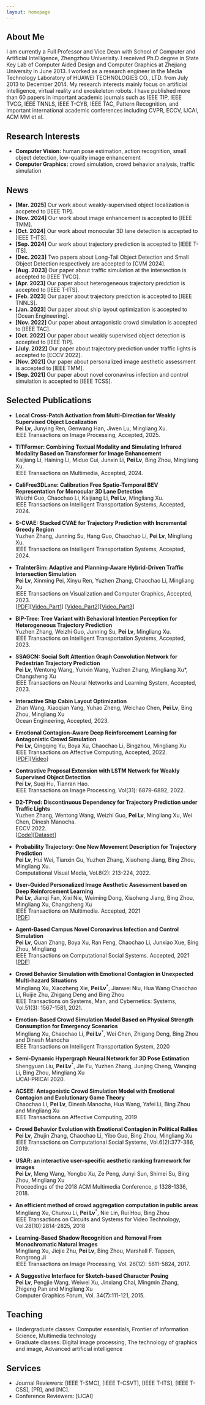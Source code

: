 ```yaml
---
layout: homepage
---
```


## About Me

I am currently a Full Professor and Vice Dean with School of Computer and Artificial Intelligence, Zhengzhou Univerisity. I received Ph.D degree in State Key Lab of Computer Aided Design and Computer Graphics at Zhejiang University in June 2013. I worked as a research engineer in the Media Technology Laboratory of HUAWEI TECHNOLOGIES CO., LTD. from July 2013 to December 2014. My research interests mainly focus on artificial intelligence, virtual reality and exoskeleton robots. I have published more than 60 papers in important academic journals such as IEEE TIP, IEEE TVCG, IEEE TNNLS, IEEE T-CYB, IEEE TAC, Pattern Recognition, and important international academic conferences including CVPR, ECCV, IJCAI, ACM MM et al.


## Research Interests

- **Computer Vision:** human pose estimation, action recognition, small object detection, low-quality image enhancement
- **Computer Graphics:** crowd simulation, crowd behavior analysis, traffic simulation

## News
- **[Mar. 2025]** Our work about weakly-supervised object localization is accpeted to [IEEE TIP].
- **[Nov. 2024]** Our work about image enhancement is accepted to [IEEE TMM].
- **[Oct. 2024]** Our work about monocular 3D lane detection is accepted to [IEEE T-ITS].
- **[Sep. 2024]** Our work about trajectory prediction is accepted to [IEEE T-ITS].
- **[Dec. 2023]** Two papers about Long-Tail Object Detection and Small Object Detection respectively are accepted to [CVM 2024].
- **[Aug. 2023]** Our paper about traffic simulation at the intersection is accepted to [IEEE TVCG].
- **[Apr. 2023]** Our paper about heterogeneous trajectory predction is accepted to [IEEE T-ITS]. 
- **[Feb. 2023]** Our paper about trajectory predction is accepted to [IEEE TNNLS]. 
- **[Jan. 2023]** Our paper about ship layout optimization is accepted to [Ocean Engineering]. 
- **[Nov. 2022]** Our paper about antagonistic crowd simulation is accepted to [IEEE TAC].
- **[Oct. 2022]** Our paper about weakly supervised object detection is accepted to [IEEE TIP].
- **[July. 2022]** Our paper about trajectory prediction under traffic lights is accepted to [ECCV 2022].
- **[Nov. 2021]** Our paper about personalized image aesthetic assessment is accepted to [IEEE TMM].
- **[Sep. 2021]** Our paper about novel coronavirus infection and control simulation is accepted to [IEEE TCSS].

## Selected Publications

- **Local Cross-Patch Activation from Multi-Direction for Weakly Supervised Object Localization**
  <br>
  **Pei Lv**, Junying Ren, Genwang Han, Jiwen Lu, Mingliang Xu.
  <br>
  IEEE Transactions on Image Processing, Accepted, 2025.
  <br>

- **TITFormer: Combining Textual Modality and Simulating Infrared Modality Based on Transformer for Image Enhancement**
  <br>
  Kaijiang Li, Haining Li, Miduo Cui, Junxin Li, **Pei Lv**, Bing Zhou, Mingliang Xu.
  <br>
  IEEE Transactions on Multimedia, Accepted, 2024.
  <br> 
 
- **CaliFree3DLane: Calibration Free Spatio-Temporal BEV Representation for Monocular 3D Lane Detection**
  <br>
  Weizhi Guo, Chaochao Li, Kaijiang Li, **Pei Lv**, Mingliang Xu.
  <br>
  IEEE Transactions on Intelligent Transportation Systems, Accepted, 2024.
  <br> 

- **S-CVAE: Stacked CVAE for Trajectory Prediction with Incremental Greedy Region**
  <br>
  Yuzhen Zhang, Junning Su, Hang Guo, Chaochao Li, **Pei Lv**, Mingliang Xu.
  <br>
  IEEE Transactions on Intelligent Transportation Systems, Accepted, 2024.
  <br>

- **TraInterSim: Adaptive and Planning-Aware Hybrid-Driven Traffic Intersection Simulation**
  <br>
  **Pei Lv**, Xinming Pei, Xinyu Ren, Yuzhen Zhang, Chaochao Li, Mingliang Xu
  <br>
  IEEE Transactions on Visualization and Computer Graphics, Accepted, 2023. 
  <br>
[[PDF](https://arxiv.org/abs/2210.08118)][[Video_Part1](./assets/Extended_Part1.mp4)]
[[Video_Part2](./assets/Extended_Part2.mp4)][[Video_Part3](./assets/Extended_Part3.mp4)]

- **BIP-Tree: Tree Variant with Behavioral Intention Perception for Heterogeneous Trajectory Prediction**
  <br>
  Yuzhen Zhang, Weizhi Guo, Junning Su, **Pei Lv**, Mingliang Xu.
  <br>
  IEEE Transactions on Intelligent Transportation Systems, Accepted, 2023.
  <br>

- **SSAGCN: Social Soft Attention Graph Convolution Network for Pedestrian Trajectory Prediction**
  <br>
  **Pei Lv**, Wentong Wang, Yunxin Wang, Yuzhen Zhang, Mingliang Xu*, Changsheng Xu
  <br>
  IEEE Transactions on Neural Networks and Learning System, Accepted, 2023. 
  <br>

- **Interactive Ship Cabin Layout Optimization**
  <br>
  Zhan Wang, Xiaoqian Yang, Yuhao Zheng, Weichao Chen, **Pei Lv**, Bing Zhou, Mingliang Xu
  <br>
  Ocean Engineering, Accepted, 2023. 
  <br>

- **Emotional Contagion-Aware Deep Reinforcement Learning for Antagonistic Crowd Simulation**
  <br>
  **Pei Lv**, Qingqing Yu, Boya Xu, Chaochao Li, Bingzhou, Mingliang Xu
  <br>
  IEEE Transactions on Affective Computing, Accepted, 2022. 
  <br>
[[PDF](https://arxiv.org/abs/2105.00854)][[Video](./assets/Demo-TAC-ACSED.mp4)]

- **Contrastive Proposal Extension with LSTM Network for Weakly Supervised Object Detection**
  <br>
  **Pei Lv**, Suqi Hu, Tianran Hao.
  <br>
  IEEE Transactions on Image Processing, Vol(31): 6879-6892, 2022.
  <br>

- **D2-TPred: Discontinuous Dependency for Trajectory Prediction under Traffic Lights**
  <br>
  Yuzhen Zhang, Wentong Wang, Weizhi Guo, **Pei Lv**, Mingliang Xu, Wei Chen, Dinesh Manocha.
  <br>
  ECCV 2022.
  <br>
  [[Code](https://github.com/VTP-TL/D2-TPred)][[Dataset](https://github.com/VTP-TL/D2-TPred)]

- **Probability Trajectory: One New Movement Description for Trajectory Prediction**
  <br>
  **Pei Lv**, Hui Wei, Tianxin Gu, Yuzhen Zhang, Xiaoheng Jiang, Bing Zhou, Mingliang Xu. 
  <br>
  Computational Visual Media, Vol.8(2): 213-224, 2022.
  <br>


- **User-Guided Personalized Image Aesthetic Assessment based on Deep Reinforcement Learning**
  <br>
  **Pei Lv**, Jianqi Fan, Xixi Nie, Weiming Dong, Xiaoheng Jiang, Bing Zhou, Mingliang Xu, Changsheng Xu
  <br>
  IEEE Transactions on Multimedia. Accepted, 2021
  <br>
[[PDF](https://ieeexplore.ieee.org/document/9627535)]


- **Agent-Based Campus Novel Coronavirus Infection and Control Simulation**
  <br>
  **Pei Lv**, Quan Zhang, Boya Xu, Ran Feng, Chaochao Li, Junxiao Xue, Bing Zhou, Mingliang
  <br>
  IEEE Transactions on Computational Social Systems. Accepted, 2021
  <br>
[[PDF](https://arxiv.org/abs/2102.10971)] 
  

- **Crowd Behavior Simulation with Emotional Contagion in Unexpected Multi-hazard Situations**
  <br>
  Mingliang Xu, Xiaozheng Xie, **Pei Lv**<sup>*</sup>, Jianwei Niu, Hua Wang Chaochao Li, Ruijie Zhu, Zhigang Deng and Bing Zhou
  <br>
  IEEE Transactions on Systems, Man, and Cybernetics: Systems, Vol.51(3): 1567-1581, 2021.
  <br>
  

- **Emotion-Based Crowd Simulation Model Based on Physical Strength Consumption for Emergency Scenarios**
  <br>
  Mingliang Xu, Chaochao Li, **Pei Lv**<sup>*</sup>, Wei Chen, Zhigang Deng, Bing Zhou and Dinesh Manocha
  <br>
  IEEE Transactions on Intelligent Transportation System, 2020
  <br>


- **Semi-Dynamic Hypergraph Neural Network for 3D Pose Estimation**
  <br>
  Shengyuan Liu, **Pei Lv**<sup>*</sup>, Jie Fu, Yuzhen Zhang, Junjing Cheng, Wanqing Li, Bing Zhou, Mingliang Xu
  <br>
   IJCAI-PRICAI 2020.
  <br>


- **ACSEE: Antagonistic Crowd Simulation Model with Emotional Contagion and Evolutionary Game Theory**
  <br>
  Chaochao Li, **Pei Lv**, Dinesh Manocha, Hua Wang, Yafei Li, Bing Zhou and Mingliang Xu
  <br>
   IEEE Transactions on Affective Computing, 2019
  <br>


- **Crowd Behavior Evolution with Emotional Contagion in Political Rallies**
  <br>
  **Pei Lv**, Zhujin Zhang, Chaochao Li, Yibo Guo, Bing Zhou, Mingliang Xu
  <br>
   IEEE Transactions on Computational Social Systems, Vol.6(2):377-386, 2019.
  <br>


- **USAR: an interactive user-specific aesthetic ranking framework for images**
  <br>
  **Pei Lv**, Meng Wang, Yongbo Xu, Ze Peng, Junyi Sun, Shimei Su, Bing Zhou, Mingliang Xu
  <br>
   Proceedings of the 2018 ACM Multimedia Conference, p 1328-1336, 2018.
  <br>


- **An efficient method of crowd aggregation computation in public areas**
  <br>
  Mingliang Xu, Chunxu Li, **Pei Lv**<sup>*</sup>, Nie Lin, Rui Hou, Bing Zhou
  <br>
   IEEE Transactions on Circuits and Systems for Video Technology, Vol.28(10):2814-2825, 2018
  <br>


- **Learning-Based Shadow Recognition and Removal From Monochromatic Natural Images**
  <br>
  	Mingliang Xu, Jiejie Zhu, **Pei Lv**, Bing Zhou, Marshall F. Tappen, Rongrong Ji
  <br>
	IEEE Transactions on Image Processing, Vol. 26(12): 5811-5824, 2017.
  <br>
  

- **A Suggestive Interface for Sketch-based Character Posing**
  <br>
  	**Pei Lv**, Pengjie Wang, Weiwei Xu, Jinxiang Chai, Mingmin Zhang, Zhigeng Pan and Mingliang Xu
  <br>
	Computer Graphics Forum, Vol. 34(7):111-121, 2015.
  <br>
  
## Teaching
- Undergraduate classes: Computer essentials, Frontier of information Science, Multimedia technology
- Graduate classes: Digital image processing, The technology of graphics and image, Advanced artificial intelligence

## Services

- Journal Reviewers: [IEEE T-SMC], [IEEE T-CSVT], [IEEE T-ITS], [IEEE T-CSS], [PR], and [NC].
- Conference Reviewers: [IJCAI]
